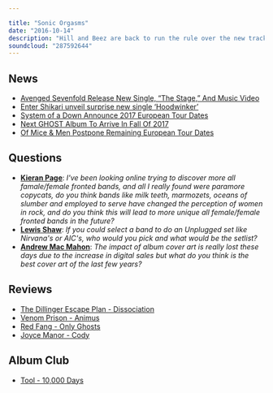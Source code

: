 ```yaml
---

title: "Sonic Orgasms"
date: "2016-10-14"
description: "Hill and Beez are back to run the rule over the new tracks from Avenged Sevenfold and Enter Shikari, there's a potential Download headliner discussion, chat about women's recent rise in rock, reviews on the new albums from The Dillinger Escape Plan, Venom Prison, Red Fang and Joyce Manor and our Album Club on Tool's 10,000 Days includes something that will blow your mind."
soundcloud: "287592644"
---
```


## News

- [Avenged Sevenfold Release New Single, “The Stage,” And Music Video](http://digitalnoisemag.com/watch-avenged-sevenfold-release-new-single-the-stage-and-music-video/)
- [Enter Shikari unveil surprise new single ‘Hoodwinker’](http://www.nme.com/news/music/nme-2603-1190003)
- [System of a Down Announce 2017 European Tour Dates](http://loudwire.com/system-of-a-down-2017-european-tour-dates/)
- [Next GHOST Album To Arrive In Fall Of 2017](http://www.blabbermouth.net/news/next-ghost-album-to-arrive-in-fall-of-2017/)
- [Of Mice & Men Postpone Remaining European Tour Dates](http://www.billboard.com/articles/news/7541013/of-mice-men-postpone-european-tour-dates)


## Questions

- **[Kieran Page](https://www.facebook.com/thatsnotmetalpodcast/posts/1972227496337118?comment_id=1972235323003002&comment_tracking=%7B%22tn%22%3A%22R9%22%7D)**: *I've been looking online trying to discover more all famale/female fronted bands, and all I really found were paramore copycats, do you think bands like milk teeth, marmozets, oceans of slumber and employed to serve have changed the perception of women in rock, and do you think this will lead to more unique all female/female fronted bands in the future?*
- **[Lewis Shaw](https://www.facebook.com/thatsnotmetalpodcast/posts/1972227496337118?comment_id=1972255029667698&comment_tracking=%7B%22tn%22%3A%22R9%22%7D)**: *If you could select a band to do an Unplugged set like Nirvana's or AIC's, who would you pick and what would be the setlist?*
- **[Andrew Mac Mahon](https://www.facebook.com/thatsnotmetalpodcast/posts/1972227496337118?comment_id=1972236766336191&comment_tracking=%7B%22tn%22%3A%22R9%22%7D)**: *The impact of album cover art is really lost these days due to the increase in digital sales but what do you think is the best cover art of the last few years?*


## Reviews

- [The Dillinger Escape Plan - Dissociation](https://itunes.apple.com/gb/album/dissociation/id1138306590)
- [Venom Prison - Animus](https://itunes.apple.com/gb/album/animus/id1137258218)
- [Red Fang - Only Ghosts](https://itunes.apple.com/gb/album/only-ghosts/id1131695807)
- [Joyce Manor - Cody](https://itunes.apple.com/gb/album/cody/id1140562404)


## Album Club

- [Tool - 10,000 Days](https://en.wikipedia.org/wiki/10,000_Days)
